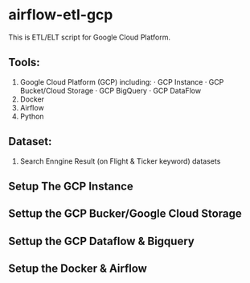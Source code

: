 # airflow-etl-gcp

This is ETL/ELT script for Google Cloud Platform.

## Tools:
1. Google Cloud Platform (GCP) including:
  · GCP Instance
  · GCP Bucket/Cloud Storage
  · GCP BigQuery
  · GCP DataFlow
2. Docker
3. Airflow
4. Python

## Dataset:
1. Search Enngine Result (on Flight & Ticker keyword) datasets

## Setup The GCP Instance


## Settup the GCP Bucker/Google Cloud Storage

## Settup the GCP Dataflow & Bigquery

## Setup the Docker & Airflow

